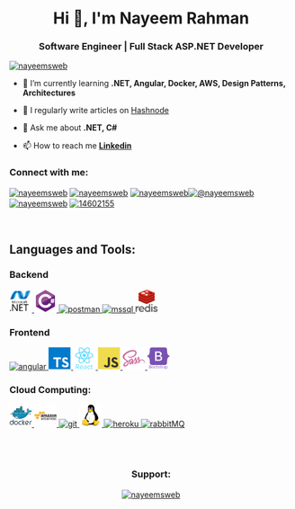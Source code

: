 <h1 align="center">Hi 👋, I'm Nayeem Rahman</h1>
<h3 align="center">Software Engineer | Full Stack ASP.NET Developer</h3>

<p align="left"> <a href="https://twitter.com/nayeemsweb" target="blank"><img
            src="https://img.shields.io/twitter/follow/nayeemsweb?logo=twitter&style=for-the-badge"
            alt="nayeemsweb" /></a> </p>

- 🌱 I’m currently learning **.NET, Angular, Docker, AWS, Design Patterns, Architectures**

- 📝 I regularly write articles on [Hashnode](https://nayeemsweb.hashnode.dev/)

- 💬 Ask me about **.NET, C#**

- 📫 How to reach me **[Linkedin](https://www.linkedin.com/in/nayeemsweb/)**



<h3 align="left">Connect with me:</h3>
<p align="left"></p>
<a href="https://linkedin.com/in/nayeemsweb" target="blank"><img align="center"
        src="https://raw.githubusercontent.com/rahuldkjain/github-profile-readme-generator/master/src/images/icons/Social/linked-in-alt.svg"
        alt="nayeemsweb" height="30" width="40" /></a>
<a href="https://fb.com/nayeemsweb" target="blank"><img align="center"
        src="https://raw.githubusercontent.com/rahuldkjain/github-profile-readme-generator/master/src/images/icons/Social/facebook.svg"
        alt="nayeemsweb" height="30" width="40" /></a>
<a href="https://twitter.com/nayeemsweb" target="blank"><img align="center"
        src="https://raw.githubusercontent.com/rahuldkjain/github-profile-readme-generator/master/src/images/icons/Social/twitter.svg"
        alt="nayeemsweb" height="30" width="40" /></a><a href="https://hashnode.com/@nayeemsweb" target="blank"><img
        align="center"
        src="https://raw.githubusercontent.com/rahuldkjain/github-profile-readme-generator/master/src/images/icons/Social/hashnode.svg"
        alt="@nayeemsweb" height="30" width="40" /></a>
<a href="https://dev.to/nayeemsweb" target="blank"><img align="center"
        src="https://raw.githubusercontent.com/rahuldkjain/github-profile-readme-generator/master/src/images/icons/Social/devto.svg"
        alt="nayeemsweb" height="30" width="40" /></a>
<a href="https://stackoverflow.com/users/14602155" target="blank"><img align="center"
        src="https://raw.githubusercontent.com/rahuldkjain/github-profile-readme-generator/master/src/images/icons/Social/stack-overflow.svg"
        alt="14602155" height="30" width="40" /></a>
</p>

</br>
<h2 align="left">Languages and Tools:</h2>
<h3>Backend</h3>
<p align="left">
    <a href="https://dotnet.microsoft.com/" target="_blank"
        rel="noreferrer"> <img
            src="https://raw.githubusercontent.com/devicons/devicon/master/icons/dot-net/dot-net-original-wordmark.svg"
            alt="dotnet" width="40" height="40" /> </a> 
            <a href="https://www.w3schools.com/cs/" target="_blank"
        rel="noreferrer"> <img
            src="https://raw.githubusercontent.com/devicons/devicon/master/icons/csharp/csharp-original.svg"
            alt="csharp" width="40" height="40" /> </a> 
            <a href="https://postman.com" target="_blank" rel="noreferrer"> <img
            src="https://www.vectorlogo.zone/logos/getpostman/getpostman-icon.svg" alt="postman" width="40"
            height="40" /> </a> 
            <a href="https://www.microsoft.com/en-us/sql-server" target="_blank"
        rel="noreferrer"> <img src="https://www.svgrepo.com/show/303229/microsoft-sql-server-logo.svg" alt="mssql"
            width="40" height="40" /> </a> 
            <a href="https://redis.io" target="_blank" rel="noreferrer"> <img
            src="https://raw.githubusercontent.com/devicons/devicon/master/icons/redis/redis-original-wordmark.svg"
            alt="redis" width="40" height="40" /> </a>
</p>

<h3>Frontend</h3>
<p align="left"> 
    <a href="https://angular.io" target="_blank" rel="noreferrer"> <img
            src="https://angular.io/assets/images/logos/angular/angular.svg" alt="angular" width="40" height="40" />
    </a> 
    <a href="https://www.typescriptlang.org/" target="_blank" rel="noreferrer">
        <img src="https://raw.githubusercontent.com/devicons/devicon/master/icons/typescript/typescript-original.svg"
            alt="typescript" width="40" height="40" /> </a> 
    <a href="https://reactjs.org/" target="_blank" rel="noreferrer"> <img
            src="https://raw.githubusercontent.com/devicons/devicon/master/icons/react/react-original-wordmark.svg"
            alt="react" width="40" height="40" /> </a> 
            <a href="https://developer.mozilla.org/en-US/docs/Web/JavaScript" target="_blank" rel="noreferrer"> <img
            src="https://raw.githubusercontent.com/devicons/devicon/master/icons/javascript/javascript-original.svg"
            alt="javascript" width="40" height="40" /> </a>      
    <a href="https://sass-lang.com" target="_blank" rel="noreferrer">
        <img src="https://raw.githubusercontent.com/devicons/devicon/master/icons/sass/sass-original.svg" alt="sass"
            width="40" height="40" /> </a>
            <a href="https://getbootstrap.com" target="_blank"
        rel="noreferrer"> <img
            src="https://raw.githubusercontent.com/devicons/devicon/master/icons/bootstrap/bootstrap-plain-wordmark.svg"
            alt="bootstrap" width="40" height="40" /> </a>    
    
</p>

<h3 align="left">Cloud Computing:</h3>
<p align="left">
    <a href="https://www.docker.com/" target="_blank"
        rel="noreferrer"> <img
            src="https://raw.githubusercontent.com/devicons/devicon/master/icons/docker/docker-original-wordmark.svg"
            alt="docker" width="40" height="40" /> </a> 
    <a href="https://aws.amazon.com" target="_blank" rel="noreferrer"> <img
            src="https://raw.githubusercontent.com/devicons/devicon/master/icons/amazonwebservices/amazonwebservices-original-wordmark.svg"
            alt="aws" width="40" height="40" /> </a> 
    <a href="https://git-scm.com/" target="_blank" rel="noreferrer">
        <img src="https://www.vectorlogo.zone/logos/git-scm/git-scm-icon.svg" alt="git" width="40" height="40" /> </a>
        <a href="https://www.linux.org/" target="_blank"
        rel="noreferrer"> <img
            src="https://raw.githubusercontent.com/devicons/devicon/master/icons/linux/linux-original.svg" alt="linux"
            width="40" height="40" /> </a> 
    <a href="https://heroku.com" target="_blank" rel="noreferrer"> <img
            src="https://www.vectorlogo.zone/logos/heroku/heroku-icon.svg" alt="heroku" width="40" height="40" /> </a>
    <a href="https://www.rabbitmq.com" target="_blank" rel="noreferrer"> <img
            src="https://www.vectorlogo.zone/logos/rabbitmq/rabbitmq-icon.svg" alt="rabbitMQ" width="40" height="40" />
    </a>
</p>

<br><br>
<h3 align="center">Support:</h3>
<p><a href="https://www.buymeacoffee.com/nayeemsweb"> <center><img align="center"
            src="https://cdn.buymeacoffee.com/buttons/v2/default-yellow.png" height="50" width="210"
            alt="nayeemsweb" /></center></a></p><br><br>